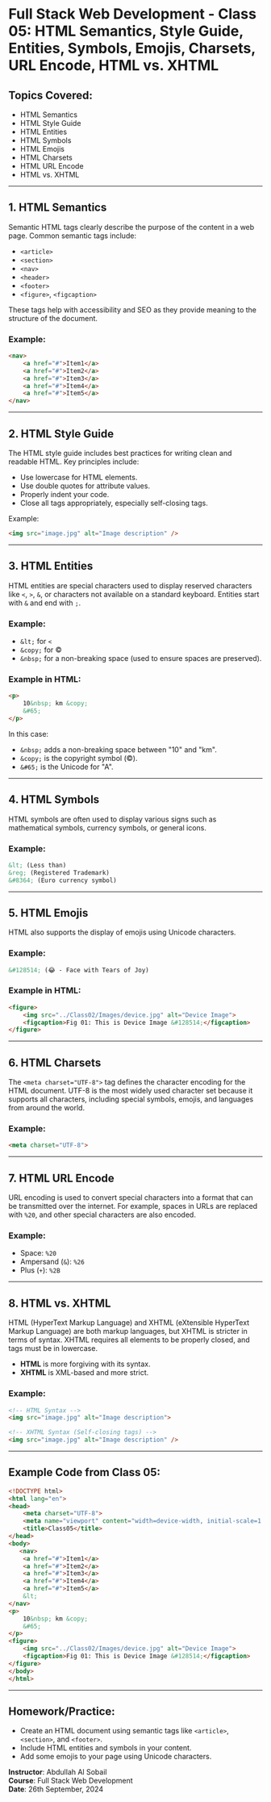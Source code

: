 # Full Stack Web Development - Class 05: HTML Semantics, Style Guide, Entities, Symbols, Emojis, Charsets, URL Encode, HTML vs. XHTML

## Topics Covered:
- HTML Semantics
- HTML Style Guide
- HTML Entities
- HTML Symbols
- HTML Emojis
- HTML Charsets
- HTML URL Encode
- HTML vs. XHTML

---

## 1. HTML Semantics
Semantic HTML tags clearly describe the purpose of the content in a web page. Common semantic tags include:
- `<article>`
- `<section>`
- `<nav>`
- `<header>`
- `<footer>`
- `<figure>`, `<figcaption>`

These tags help with accessibility and SEO as they provide meaning to the structure of the document.

### Example:
```html
<nav>
    <a href="#">Item1</a>
    <a href="#">Item2</a>
    <a href="#">Item3</a>
    <a href="#">Item4</a>
    <a href="#">Item5</a>
</nav>
```

---

## 2. HTML Style Guide
The HTML style guide includes best practices for writing clean and readable HTML. Key principles include:
- Use lowercase for HTML elements.
- Use double quotes for attribute values.
- Properly indent your code.
- Close all tags appropriately, especially self-closing tags.

Example:
```html
<img src="image.jpg" alt="Image description" />
```

---

## 3. HTML Entities
HTML entities are special characters used to display reserved characters like `<`, `>`, `&`, or characters not available on a standard keyboard. Entities start with `&` and end with `;`.

### Example:
- `&lt;` for `<`
- `&copy;` for ©
- `&nbsp;` for a non-breaking space (used to ensure spaces are preserved).

### Example in HTML:
```html
<p>
    10&nbsp; km &copy;
    &#65;
</p>
```

In this case:
- `&nbsp;` adds a non-breaking space between "10" and "km".
- `&copy;` is the copyright symbol (©).
- `&#65;` is the Unicode for "A".

---

## 4. HTML Symbols
HTML symbols are often used to display various signs such as mathematical symbols, currency symbols, or general icons.

### Example:
```html
&lt; (Less than)
&reg; (Registered Trademark)
&#8364; (Euro currency symbol)
```

---

## 5. HTML Emojis
HTML also supports the display of emojis using Unicode characters.

### Example:
```html
&#128514; (😂 - Face with Tears of Joy)
```

### Example in HTML:
```html
<figure>
    <img src="../Class02/Images/device.jpg" alt="Device Image">
    <figcaption>Fig 01: This is Device Image &#128514;</figcaption>
</figure>
```

---

## 6. HTML Charsets
The `<meta charset="UTF-8">` tag defines the character encoding for the HTML document. UTF-8 is the most widely used character set because it supports all characters, including special symbols, emojis, and languages from around the world.

### Example:
```html
<meta charset="UTF-8">
```

---

## 7. HTML URL Encode
URL encoding is used to convert special characters into a format that can be transmitted over the internet. For example, spaces in URLs are replaced with `%20`, and other special characters are also encoded.

### Example:
- Space: `%20`
- Ampersand (`&`): `%26`
- Plus (`+`): `%2B`

---

## 8. HTML vs. XHTML
HTML (HyperText Markup Language) and XHTML (eXtensible HyperText Markup Language) are both markup languages, but XHTML is stricter in terms of syntax. XHTML requires all elements to be properly closed, and tags must be in lowercase.

- **HTML** is more forgiving with its syntax.
- **XHTML** is XML-based and more strict.

### Example:
```html
<!-- HTML Syntax -->
<img src="image.jpg" alt="Image description">

<!-- XHTML Syntax (Self-closing tags) -->
<img src="image.jpg" alt="Image description" />
```

---

## Example Code from Class 05:
```html
<!DOCTYPE html>
<html lang="en">
<head>
    <meta charset="UTF-8">
    <meta name="viewport" content="width=device-width, initial-scale=1.0">
    <title>Class05</title>
</head>
<body>
   <nav>
    <a href="#">Item1</a>
    <a href="#">Item2</a>
    <a href="#">Item3</a>
    <a href="#">Item4</a>
    <a href="#">Item5</a>
    &lt;
</nav> 
<p>
    10&nbsp; km &copy;
    &#65;
</p>
<figure>
    <img src="../Class02/Images/device.jpg" alt="Device Image">
    <figcaption>Fig 01: This is Device Image &#128514;</figcaption>
</figure>
</body>
</html>
```

---

## Homework/Practice:
- Create an HTML document using semantic tags like `<article>`, `<section>`, and `<footer>`.
- Include HTML entities and symbols in your content.
- Add some emojis to your page using Unicode characters.

**Instructor**: Abdullah Al Sobail  
**Course**: Full Stack Web Development  
**Date**: 26th September, 2024
